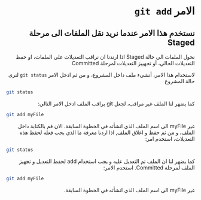 <div dir="rtl">

# الامر `git add`

## نستخدم هذا الامر عندما نريد نقل الملفات الى مرحلة Staged 

نحول الملفات الى حالة Staged اذا ارندنا ان نراقب التعديلات على الملفات، او حفظ التعديلات الحالي، أو تجهييز التعديلات لمرحلة Committed

لاستخدام هذا الامر، أنشىء ملف داخل المشروع، و من ثم ادخل الامر `git status` لنرى حالة المشروع 

<div dir="ltr">

```bash
git status
```

</div>

كما يضهر لنا الملف غير مراقب، لجعل git يراقب الملف ادخل الامر التالي:

<div dir="ltr">

```bash
git add myFile
```

</div>

غير myFile الى اسم الملف الذي انشأته في الخطوة السابقة. الان قم بالكتابة داخل الملف، و من ثم حفظ و اغلاق الملف, اذا اردنا معرفة ما الذي يجب فعله لحفظ هذه التعديلات، استخدم امر: 

<div dir="ltr">

```bash
git status
```

</div>

كما يضهر لنا ان الملف تم التعديل عليه و يجب استخدام add لحفظ التعديل و تجهيز الملف لمرحلة Committed. استخدم الامر:

<div dir="ltr">

```bash
git add myFile
```

</div>

غير myFile الى اسم الملف الذي انشأته في الخطوة السابقة.

</div>
